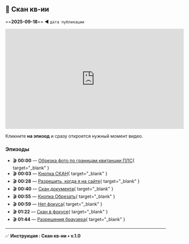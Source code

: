 ## 📸 Скан кв-ии
==**2025-09-18**== ◄ `дата публикации`
<iframe width="560" height="315" src="https://youtube.com/shorts/wnBVOTwFgDk" frameborder="0" allowfullscreen></iframe>

Кликните **на эпизод** и сразу откроется нужный момент видео.

### Эпизоды

- 🎬 **00:00** — [Обрезка фото по границам квитанции ПЛС](https://www.youtube.com/shorts/wnBVOTwFgDk?t=0){ target="_blank" }
- 🎬 **00:03** — [Кнопка СКАН](https://www.youtube.com/shorts/wnBVOTwFgDk4?t=3){ target="_blank" }
- 🎬 **00:28** — [Разрешить, когда я на сайте](https://www.youtube.com/shorts/wnBVOTwFgDk4?t=28){ target="_blank" }
- 🎬 **00:40** — [Скан документа](https://www.youtube.com/shorts/wnBVOTwFgDk4?t=40){ target="_blank" }
- 🎬 **00:55** — [Кнопка Обрезать](https://www.youtube.com/shorts/wnBVOTwFgDk4?t=55){ target="_blank" }
- 🎬 **00:59** — [Нет фокуса](https://www.youtube.com/shorts/wnBVOTwFgDk4?t=59){ target="_blank" }
- 🎬 **01:22** — [Скан в фокусе](https://www.youtube.com/shorts/wnBVOTwFgDk4?t=82){ target="_blank" }
- 🎬 **01:44** — [Разрешения браузера](https://www.youtube.com/shorts/wnBVOTwFgDk4?t=104){ target="_blank" }

---

✅ **Инструкция : Скан кв-ии • v.1.0**
